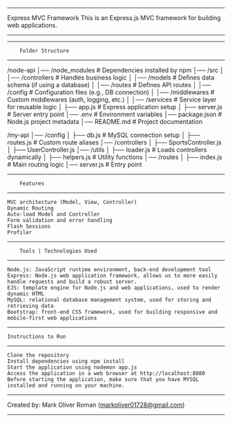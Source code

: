 *********************************************************************
Express MVC Framework
This is an Express.js MVC framework for building web applications.
*********************************************************************

**********************************
        Folder Structure
**********************************
/node-api
│── /node_modules      # Dependencies installed by npm
│── /src
│   │── /controllers   # Handles business logic
│   │── /models        # Defines data schema (if using a database)
│   │── /routes        # Defines API routes
│   │── /config        # Configuration files (e.g., DB connection)
│   │── /middlewares   # Custom middlewares (auth, logging, etc.)
│   │── /services      # Service layer for reusable logic
│   ├── app.js         # Express application setup
│   ├── server.js      # Server entry point
│── .env               # Environment variables
│── package.json       # Node.js project metadata
│── README.md          # Project documentation

/my-api
│── /config
│   ├── db.js              # MySQL connection setup
│   ├── routes.js          # Custom route aliases
│── /controllers
│   ├── SportsController.js
│   ├── UserController.js
│── /utils
│   ├── loader.js          # Loads controllers dynamically
│   ├── helpers.js         # Utility functions
│── /routes
│   ├── index.js           # Main routing logic
│── server.js              # Entry point


***********************
        Features
***********************
    MVC architecture (Model, View, Controller)
    Dynamic Routing
    Auto-load Model and Controller
    Form validation and error handling
    Flash Sessions
    Profiler
    
***************************************
        Tools | Technologies Used
***************************************
    Node.js: JavaScript runtime environment, back-end development tool
    Express: Node.js web application framework, allows us to more easily handle requests and build a robust server.
    EJS: template engine for Node.js and web applications, used to render dynamic HTML
    MySQL: relational database management system, used for storing and retrieving data
    Bootstrap: front-end CSS framework, used for building responsive and mobile-first web applications

**************************
    Instructions to Run
**************************
    Clone the repository
    Install dependencies using npm install
    Start the application using nodemon app.js
    Access the application in a web browser at http://localhost:8080
    Before starting the application, make sure that you have MYSQL installed and running on your machine.

**********************************************************
Created by: Mark Oliver Roman (markoliver01728@gmail.com)
**********************************************************

